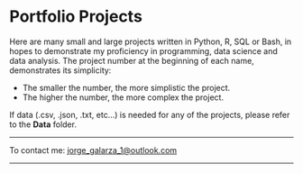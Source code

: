 # Portfolio Projects

Here are many small and large projects written in Python, R, SQL or Bash, in hopes to demonstrate my proficiency in programming, data science and data analysis. The project number at the beginning of each name, demonstrates its simplicity:  
  - The smaller the number, the more simplistic the project.
  - The higher the number, the more complex the project.  

If data (.csv, .json, .txt, etc...) is needed for any of the projects, please refer to the **Data** folder.

---

To contact me: jorge_galarza_1@outlook.com

---
